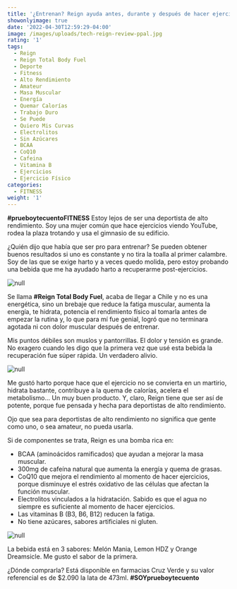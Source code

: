 ```yaml
---
title: '¿Entrenan? Reign ayuda antes, durante y después de hacer ejercicios'
showonlyimage: true
date: '2022-04-30T12:59:29-04:00'
image: /images/uploads/tech-reign-review-ppal.jpg
rating: '1'
tags:
  - Reign
  - Reign Total Body Fuel
  - Deporte
  - Fitness
  - Alto Rendimiento
  - Amateur
  - Masa Muscular
  - Energía
  - Quemar Calorías
  - Trabajo Duro
  - Se Puede
  - Quiero Mis Curvas
  - Electrolitos
  - Sin Azúcares
  - BCAA
  - CoQ10
  - Cafeina
  - Vitamina B
  - Ejercicios
  - Ejercicio Físico
categories:
  - FITNESS
weight: '1'
---
```

**\#prueboytecuentoFITNESS** Estoy lejos de ser una deportista de alto rendimiento. Soy una mujer común que hace ejercicios viendo YouTube, rodea la plaza trotando y usa el gimnasio de su edificio. 

<!--more-->

¿Quién dijo que había que ser pro para entrenar? Se pueden obtener buenos resultados si uno es constante y no tira la toalla al primer calambre. Soy de las que se exige harto y a veces quedo molida, pero estoy probando una bebida que me ha ayudado harto a recuperarme post-ejercicios.

![null](/images/uploads/tech-reign-review-foto2.jpg)

Se llama **\#Reign Total Body Fuel**, acaba de llegar a Chile y no es una energética, sino un brebaje que reduce la fatiga muscular, aumenta la energía, te hidrata, potencia el rendimiento físico al tomarla antes de empezar la rutina y, lo que para mí fue genial, logró que no terminara agotada ni con dolor muscular después de entrenar.

Mis puntos débiles son muslos y pantorrillas. El dolor y tensión es grande. No exagero cuando les digo que la primera vez que usé esta bebida la recuperación fue súper rápida. Un verdadero alivio.

![null](/images/uploads/tech-reign-review-ppal.jpg)

Me gustó harto porque hace que el ejercicio no se convierta en un martirio, hidrata bastante, contribuye a la quema de calorías, acelera el metabolismo… Un muy buen producto. Y, claro, Reign tiene que ser así de potente, porque fue pensada y hecha para deportistas de alto rendimiento.

Ojo que sea para deportistas de alto rendimiento no significa que gente como uno, o sea amateur, no pueda usarla.

Si de componentes se trata, Reign es una bomba rica en:

* BCAA (aminoácidos ramificados) que ayudan a mejorar la masa muscular.
* 300mg de cafeína natural que aumenta la energía y quema de grasas.
* CoQ10 que mejora el rendimiento al momento de hacer ejercicios, porque disminuye el estrés oxidativo de las células que afectan la función muscular.
* Electrolitos vinculados a la hidratación. Sabido es que el agua no siempre es suficiente al momento de hacer ejercicios.
* Las vitaminas B (B3, B6, B12) reducen la fatiga.
* No tiene azúcares, sabores artificiales ni gluten.

![null](/images/uploads/tech-reign-foto-3.jpg)

La bebida está en 3 sabores: Melón Mania, Lemon HDZ y Orange Dreamsicle. Me gusto el sabor de la primera.

¿Dónde comprarla? Está disponible en farmacias Cruz Verde y su valor referencial es de $2.090 la lata de 473ml. **\#SOYprueboytecuento**
